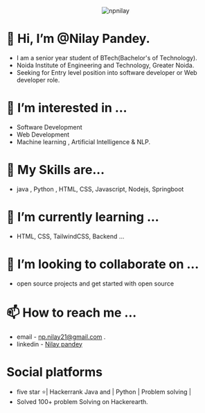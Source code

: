 <p align="center"> <img src="https://komarev.com/ghpvc/?username=npilay&label=Profile%20views&color=0e75b6&style=flat" alt="npnilay" /> </p>

# 👋 Hi, I’m @Nilay Pandey. 
 - I am a senior year student of BTech(Bachelor's of Technology).
 - Noida Institute of Engineering and Technology, Greater Noida.
 - Seeking for Entry level position into software developer or Web developer role.
# 👀 I’m interested in ... 
 - Software Development
 - Web Development
 - Machine learning , Artificial Intelligence & NLP.
# 🌱 My Skills are...
  - java , Python , HTML, CSS, Javascript, Nodejs, Springboot
# 🌱 I’m currently learning ... 
 - HTML, CSS, TailwindCSS, Backend ...  
# 💞️ I’m looking to collaborate on ... 
 - open source projects and get started with open source 
# 📫 How to reach me ... 
 - email - np.nilay21@gmail.com .
 - linkedin - [Nilay pandey](https://www.linkedin.com/in/nilay-pandey-8a59491a4)
# Social platforms
 -  five star ⭐| Hackerrank Java and | Python | Problem solving |
 -  Solved 100+ problem Solving on Hackerearth.

